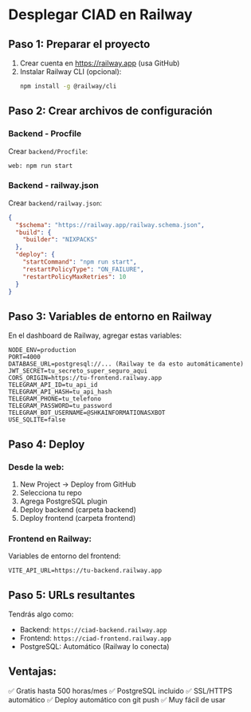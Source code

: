 # Desplegar CIAD en Railway

## Paso 1: Preparar el proyecto

1. Crear cuenta en https://railway.app (usa GitHub)
2. Instalar Railway CLI (opcional):
   ```bash
   npm install -g @railway/cli
   ```

## Paso 2: Crear archivos de configuración

### Backend - Procfile
Crear `backend/Procfile`:
```
web: npm run start
```

### Backend - railway.json
Crear `backend/railway.json`:
```json
{
  "$schema": "https://railway.app/railway.schema.json",
  "build": {
    "builder": "NIXPACKS"
  },
  "deploy": {
    "startCommand": "npm run start",
    "restartPolicyType": "ON_FAILURE",
    "restartPolicyMaxRetries": 10
  }
}
```

## Paso 3: Variables de entorno en Railway

En el dashboard de Railway, agregar estas variables:

```
NODE_ENV=production
PORT=4000
DATABASE_URL=postgresql://... (Railway te da esto automáticamente)
JWT_SECRET=tu_secreto_super_seguro_aqui
CORS_ORIGIN=https://tu-frontend.railway.app
TELEGRAM_API_ID=tu_api_id
TELEGRAM_API_HASH=tu_api_hash
TELEGRAM_PHONE=tu_telefono
TELEGRAM_PASSWORD=tu_password
TELEGRAM_BOT_USERNAME=@SHKAINFORMATIONASXBOT
USE_SQLITE=false
```

## Paso 4: Deploy

### Desde la web:
1. New Project → Deploy from GitHub
2. Selecciona tu repo
3. Agrega PostgreSQL plugin
4. Deploy backend (carpeta backend)
5. Deploy frontend (carpeta frontend)

### Frontend en Railway:
Variables de entorno del frontend:
```
VITE_API_URL=https://tu-backend.railway.app
```

## Paso 5: URLs resultantes

Tendrás algo como:
- Backend: `https://ciad-backend.railway.app`
- Frontend: `https://ciad-frontend.railway.app`
- PostgreSQL: Automático (Railway lo conecta)

## Ventajas:
✅ Gratis hasta 500 horas/mes
✅ PostgreSQL incluido
✅ SSL/HTTPS automático
✅ Deploy automático con git push
✅ Muy fácil de usar
